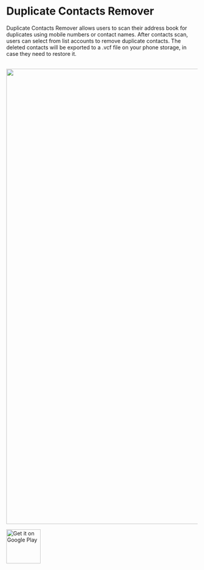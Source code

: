 # Duplicate Contacts Remover

Duplicate Contacts Remover allows users to scan their address book for duplicates using mobile numbers or contact names. 
After contacts scan, users can select from list accounts to remove duplicate contacts. The deleted contacts will be exported to a .vcf file on your phone storage, in case they need to restore it. 
<br/>
<br/>

<img src="https://raw.githubusercontent.com/r4sh33d/DuplicateContactsRemover/master/screenshots.png" width="1200"/>


<a href='https://play.google.com/store/apps/details?id=com.r4sh33d.duplicatecontactsremover&pcampaignid=MKT-Other-global-all-co-prtnr-py-PartBadge-Mar2515-1'><img alt='Get it on Google Play' src='https://play.google.com/intl/en_us/badges/images/generic/en_badge_web_generic.png' height="90px"/></a>
